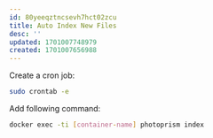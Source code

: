```yaml
---
id: 80yeeqztncsevh7hct02zcu
title: Auto Index New Files
desc: ''
updated: 1701007748979
created: 1701007656988
---
```

Create a cron job:
```bash
sudo crontab -e
```

Add following command:

```bash
docker exec -ti [container-name] photoprism index
```
